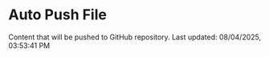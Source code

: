 # Auto Push File

Content that will be pushed to GitHub repository.
Last updated: 08/04/2025, 03:53:41 PM